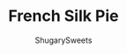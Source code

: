 ---
layout: ../../layouts/MarkdownPostLayout.astro
title: French Silk Pie
author: ShugarySweets
pubDate: 2018-10-26
description: "Smooth and decadent, French Silk Pie is a chocolate lovers dream! You&#x27;ll love the flaky pie crust, topped with smooth and silky chocolate!"
image_url: https://www.shugarysweets.com/wp-content/uploads/2019/09/french-silk-pie-plate.jpg
tags: ["Pies and Tarts","American"]
calories: 812
protein: 9
carbohydrates: 75
fats: 54
fiber: 4
ingredients: ["1/2 box refrigerated pie crust, for one pie","4 oz unsweetened baking chocolate (100% cacoa)","1 cup unsalted butter","1 1/2 cup granulated sugar","2 tsp pure vanilla extract ","4 large eggs (pasteurized)","1 cup heavy whipping cream","2/3 cup powdered sugar","1 cup milk chocolate chips"]
serves: 8
time: "2 hours 32 minutes"
prepTime: "30 minutes"
instructions: ["Prepare pie crust according to package directions (for a single crust pie). Allow pie crust to cool.","In a small microwave bowl, melt baking chocolate on high heat for one minute. Stir and heat again in 15 second intervals until melted and smooth. Set aside to cool.","In a large bowl, beat butter with sugar until fluffy (about 3 minutes). Slowly drizzle in the cooled chocolate and continue beating on medium speed. Add in vanilla extract.","Add eggs, one at a time, beating for about 5 minutes after each egg. DO NOT RUSH. This is what creates a light and fluffy texture to your pie! Once all the eggs have been added (about 20 minutes later, this is why you MUST have a KitchenAid stand mixer), pour this into your prepared pie crust shell!","For the garnish, beat the heavy cream for 3 minutes until it begins to form stiff peaks. Slowly add in the powdered sugar and beat until fluffy! Spread over the top of the pie. Refrigerate pie for at least two hours (or overnight).","For the chocolate curls (or pieces), melt chocolate chips in microwave dish for one minute. Stir until smooth, heating by additional 15 second increments until fully melted. Spread over a large piece of parchment paper, until very VERY thin. Roll parchment paper up into a tube shape (like a paper towel tube). Refrigerate until ready to add the garnish, at least 30 minutes. Unroll parchment paper and the pieces will break off into shards. Place on top of pie when ready to serve. ENJOY!"]
nutrition: ["812 calories","75 grams carbohydrates","193 milligrams cholesterol","54 grams fat","4 grams fiber","9 grams protein","32 grams saturated fat","144 milligrams sodium","61 grams sugar","0 grams trans fat","19 grams unsaturated fat"]
---
